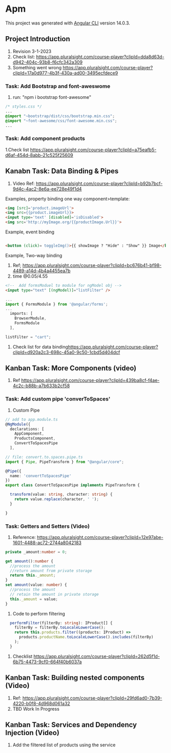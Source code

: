 # Apm

This project was generated with [Angular CLI](https://github.com/angular/angular-cli) version 14.0.3.

## Project Introduction

1. Revision 3-1-2023
2. Check list: <https://app.pluralsight.com/course-player?clipId=dda8d63d-d942-404c-93b8-f6cfc342a309>
3. Something went wrong <https://app.pluralsight.com/course-player?clipId=17a0d977-4b3f-430a-ad00-3495ecfdece9>

### Task: Add Bootstrap and font-aweswome

1. run: "npm i bootstrap font-awesome"

```css
/* styles.css */
...
@import "~bootstrap/dist/css/bootstrap.min.css";
@import "~font-awesome/css/font-awesome.min.css";
...
```

### Task: Add component products

1.Check list <https://app.pluralsight.com/course-player?clipId=a75eafb5-d6af-454d-8abb-21c525f25609>

## Kanabn Task: Data Binding & Pipes

1. Video Ref:    <https://app.pluralsight.com/course-player?clipId=b92b7bcf-9d4c-4ac2-8e6a-ee728e49f1d4>

Examples, property binding one way component>template:

```html
<img [src]='product.imageUrl'>
<img src={{product.imageUrl}}>
<input type='text' [disabled]='isDisabled'>
<img src='http://myImage.org/{{productImage.Url}}'>
```

Example, event binding

```html

<button (click)= toggleImg()>{{ showImage ? "Hide" : "Show" }} Image</button>
```

Example, Two-way binding

1. Ref; <https://app.pluralsight.com/course-player?clipId=bc676b41-bf98-4489-a14d-4b4a4455ea7b>
2. time @0.05/4.55

```html
<!--  Add formsModuel to module for ngModel obj -->
<input type="text" [(ngModel)]="listFilter" />
```

```typescript
...
import { FormsModule } from '@angular/forms';
...
  imports: [
    BrowserModule,
    FormsModule
  ],
```

```typescript
listFilter = "cart";
```

1. Check list for data binding<https://app.pluralsight.com/course-player?clipId=d920a2c3-698c-45a0-9c50-1cbd5d404dcf>

## Kanban Task: More Components (video)

1. Ref <https://app.pluralsight.com/course-player?clipId=439ba8cf-f4ae-4c2c-b88b-a7b633b2cf58>

### Task: Add custom pipe 'converToSpaces'

1. Custom Pipe

```typescript
// add to app.module.ts
@NgModule({
  declarations: [
    AppComponent,
    ProductsComponent,
    ConvertToSpacesPipe
  ],

// file: convert.to.spaces.pipe.ts
import { Pipe, PipeTransform } from "@angular/core";

@Pipe({
  name: 'convertToSpacesPipe'
})
export class ConvertToSpacesPipe implements PipeTransform {

  transform(value: string, character: string) {
    return value.replace(character, ' ');
  }

}
```

### Task: Getters and Setters (Video)

1. Reference: <https://app.pluralsight.com/course-player?clipId=12e97abe-1601-4488-ac72-2744a8042183>

```typescript
private _amount:number = 0;

get amount():number {
  //process the amount
  //return amount from private storage
  return this._amount;
}
set amount(value: number) {
  //process the amount
  // retain the amount in private storage
  this._amount = value;
}
```

1. Code to perform filtering

```typescript
  performFilter(filterBy: string): IProduct[] {
    filterBy = filterBy.toLocaleLowerCase();
    return this.products.filter((products: IProduct) =>
      products.productName.toLocaleLowerCase().includes(filterBy)
    );
  }
```

1. Checklist <https://app.pluralsight.com/course-player?clipId=262d5f1d-6b75-4473-9cf0-664f40b6037a>

## Kanban Task: Building nested components (Video)

1. Ref: <https://app.pluralsight.com/course-player?clipId=29fd6ad0-7b39-4220-b0f8-4d968d061a32>
2. TBD Work In Progress

## Kanban Task: Services and Dependency Injection (Video)

1. Add the filtered list of products using the service
